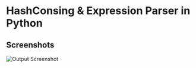 
# HashConsing & Expression Parser in Python



## Screenshots
![Output Screenshot](https://github.com/shahrambashokian/HashConsing/blob/Screenshot.png?raw=true)


